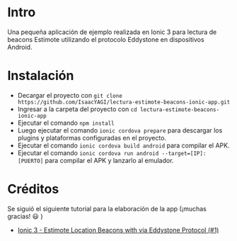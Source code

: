 # Intro

Una pequeña aplicación de ejemplo realizada en Ionic 3 para lectura de beacons Estimote utilizando el protocolo Eddystone en dispositivos Android.

# Instalación

* Decargar el proyecto con `git clone https://github.com/IsaacYAGI/lectura-estimote-beacons-ionic-app.git`
* Ingresar a la carpeta del proyecto con `cd lectura-estimote-beacons-ionic-app`
* Ejecutar el comando `npm install`
* Luego ejecutar el comando `ionic cordova prepare` para descargar los plugins y plataformas configuradas en el proyecto.
* Ejecutar el comando `ionic cordova build android` para compilar el APK.
* Ejecutar el comando `ionic cordova run android --target=[IP]:[PUERTO]` para compilar el APK y lanzarlo al emulador.

# Créditos

Se siguió el siguiente tutorial para la elaboración de la app (¡muchas gracias! :smiley: ) 

* [Ionic 3 - Estimote Location Beacons with via Eddystone Protocol (#1)](https://www.youtube.com/watch?v=-v0Bs7VyotU)